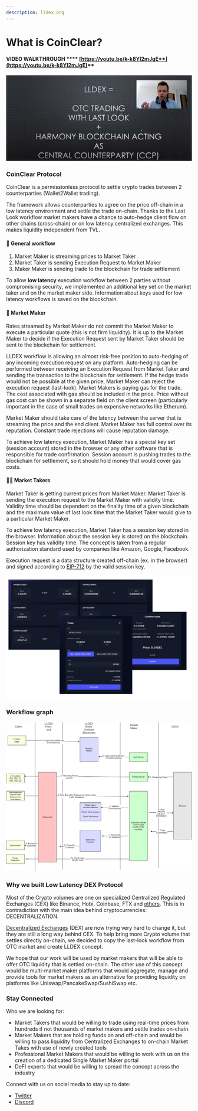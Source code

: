 ```yaml
---
description: lldex.org
---
```


# What is CoinClear?

#### **VIDEO WALKTHROUGH** **** [**https://youtu.be/k-k8Yl2mJgE**](https://youtu.be/k-k8Yl2mJgE)****

![](<.gitbook/assets/image (21).png>)

### CoinClear Protocol

CoinClear is a permissionless protocol to settle crypto trades between 2 counterparties (Wallet2Wallet trading).

The framework allows counterparties to agree on the price off-chain in a low latency environment and settle the trade on-chain. Thanks to the Last Look workflow market makers have a chance to auto-hedge client flow on other chains (cross-chain) or on low latency centralized exchanges. This makes liquidity independent from TVL.&#x20;

#### 🤝 General workflow

1. Market Maker is streaming prices to Market Taker
2. Market Taker is sending Execution Request to Market Maker
3. Maker Maker is sending trade to the blockchain for trade settlement

To allow **low latency** execution workflow between 2 parties without compromising security, we implemented an additional key set on the market taker and on the market maker side. Information about keys used for low latency workflows is saved on the blockchain.

#### 🤝 Market Maker

Rates streamed by Market Maker do not commit the Market Maker to execute a particular quote (this is not firm liquidity). It is up to the Market Maker to decide if the Execution Request sent by Market Taker should be sent to the blockchain for settlement.

LLDEX workflow is allowing an almost risk-free position to auto-hedging of any incoming execution request on any platform. Auto-hedging can be performed between receiving an Execution Request from Market Taker and sending the transaction to the blockchain for settlement. If the hedge trade would not be possible at the given price, Market Maker can reject the execution request (last-look). Market Makers is paying gas for the trade. The cost associated with gas should be included in the price. Price without gas cost can be shown in a separate field on the client screen (particularly important in the case of small trades on expensive networks like Etherum).

Market Maker should take care of the latency between the server that is streaming the price and the end client. Market Maker has full control over its reputation. Constant trade rejections will cause reputation damage.

To achieve low latency execution, Market Maker has a special key set (session account) stored in the browser or any other software that is responsible for trade confirmation. Session account is pushing trades to the blockchain for settlement, so it should hold money that would cover gas costs.

#### 👨‍🌾 Market Takers

Market Taker is getting current prices from Market Maker. Market Taker is sending the execution request to the Market Maker with validity time. Validity time should be dependent on the finality time of a given blockchain and the maximum value of last look time that the Market Taker would give to a particular Market Maker.

To achieve low latency execution, Market Taker has a session key stored in the browser. Information about the session key is stored on the blockchain. Session key has validity time. The concept is taken from a regular authorization standard used by companies like Amazon, Google, Facebook.

Execution request is a data structure created off-chain (ex. in the browser) and signed according to [EIP-712](https://eips.ethereum.org/EIPS/eip-712) by the valid session key.



![](<.gitbook/assets/image (17).png>)

### Workflow graph

![](<.gitbook/assets/image (8).png>)

### Why we built Low Latency DEX Protocol

Most of the Crypto volumes are one on specialized Centralized Regulated Exchanges (CEX) like Binance, Hobi, Coinbase, FTX and [others](https://coinmarketcap.com/rankings/exchanges/). This is in contradiction with the main idea behind cryptocurrencies: DECENTRALIZATION.

[Decentralized Exchanges](https://coinmarketcap.com/rankings/exchanges/dex/) (DEX) are now trying very hard to change it, but they are still a long way behind CEX. To help bring more Crypto volume that settles directly on-chain, we decided to copy the last-look workflow from OTC market and create LLDEX concept.

We hope that our work will be used by market makers that will be able to offer OTC liquidity that is settled on-chain. The other use of this concept would be multi-market maker platforms that would aggregate, manage and provide tools for market makers as an alternative for providing liquidity on platforms like Uniswap/PancakeSwap/SushiSwap etc.

### Stay Connected

Who we are looking for:

* Market Takers that would be willing to trade using real-time prices from hundreds if not thousands of market makers and settle trades on-chain.
* Market Makers that are holding funds on and off-chain and would be willing to pass liquidity from Centralized Exchanges to on-chain Market Takes with use of newly created tools
* Professional Market Makers that would be willing to work with us on the creation of a dedicated Single Market Maker portal
* DeFI experts that would be willing to spread the concept across the industry

Connect with us on social media to stay up to date:

* [Twitter](https://twitter.com/kamilchels)
* [Discord](https://discord.gg/UjBjFmVa)




